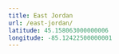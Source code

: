 ```yaml
---
title: East Jordan
url: /east-jordan/
latitude: 45.158063000000006
longitude: -85.12422500000001
---
```

